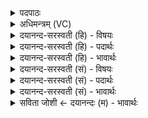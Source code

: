 <details><summary>पदपाठः</summary>

यु॒ञ्जन्ति॑। ब्र॒ध्नम्। अ॒रु॒षम्। चर॑न्तरम्। परि॑। त॒स्थुषः॑। रोच॑न्ते। रो॒च॒नाः। दि॒वि। ५।
</details>

<details><summary>अधिमन्त्रम् (VC)</summary>

- परमेश्वरो देवता
- प्रजापतिर्ऋषिः
- गायत्री
- षड्जः
</details>

<details><summary>दयानन्द-सरस्वती (हि) - विषयः</summary>

फिर ईश्वर कैसा है, इस विषय को अगले मन्त्र में कहा है ॥
</details>

<details><summary>दयानन्द-सरस्वती (हि) - पदार्थः</summary>

पदार्थान्वयभाषाः -  जो पुरुष (परि) सब ओर से (तस्थुषः) स्थावर जीवों को (चरन्तम्) प्राप्त होते हुए बिजुली के समान वर्त्तमान (अरुषम्) प्राणियों के मर्मस्थल जिनमें पीड़ा होने से प्राण का वियोग शीघ्र हो जाता है, उन स्थानों की रक्षा करने के लिये स्थिर होते हुए (ब्रध्नम्) सबसे बड़े सर्वोपरि विराजमान परमात्मा को अपने आत्मा के साथ (युञ्जन्ति) युक्त करते हैं, वे (दिवि) सूर्य में (रोचनाः) किरणों के समान (रोचन्ते) परमात्मा में प्रकाशमान होते हैं ॥५ ॥
</details>

<details><summary>दयानन्द-सरस्वती (हि) - भावार्थः</summary>

भावार्थभाषाः -  हे मनुष्यो ! जैसे प्रत्येक ब्रह्माण्ड में सूर्य प्रकाशमान है, वैसे सर्व जगत् में परमात्मा प्रकाशमान है। जो योगाभ्यास से उस अन्तर्यामी परमेश्वर को अपने आत्मा से युक्त करते हैं, वे सब ओर से प्रकाश को प्राप्त होते हैं ॥५ ॥
</details>

<details><summary>दयानन्द-सरस्वती (सं) - विषयः</summary>

पुनरीश्वरः कीदृशोऽस्तीत्याह ॥
</details>

<details><summary>दयानन्द-सरस्वती (सं) - पदार्थः</summary>

पदार्थान्वयभाषाः -  ये परितस्थुषश्चरन्तं विद्युतमिव वर्त्तमानमरुषं ब्रध्नम्परमात्मानमात्मना सह युञ्जन्ति, ते दिवि सूर्ये रोचनाः किरणा इव रोचन्ते ॥५ ॥
</details>

<details><summary>दयानन्द-सरस्वती (सं) - भावार्थः</summary>

भावार्थभाषाः -  हे मनुष्याः ! यथा प्रतिब्रह्माण्डे सूर्यः प्रकाशते तथा सर्वस्मिन् जगति परमात्मा प्रकाशते। ये योगाभ्यासेनाऽन्तर्यामिणं परमात्मानं स्वमात्मना युञ्जते ते सर्वतः प्रकाशिता जायन्ते ॥५ ॥
</details>

<details><summary>सविता जोशी ← दयानन्दः (म) - भावार्थः</summary>

भावार्थभाषाः -  हे माणसांनो ! प्रत्येक ब्रह्मांडात जसा सूर्य प्रकाशमान असतो. तसे सर्व जगात परमेश्वर प्रकाशमान असतो. जे योगाभ्यासाने त्या अंतर्यामी परमेश्वराला आपल्या आत्म्यात युक्त करतात तेही सर्वस्वी (ज्ञान) प्रकाशयुक्त बनतात.
</details>